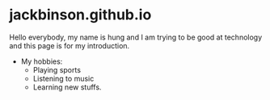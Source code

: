 # jackbinson.github.io
Hello everybody, my name is hung and I am trying to be good at technology and this page is for my introduction.
- My hobbies:
     - Playing sports
     - Listening to music
     - Learning new stuffs.
